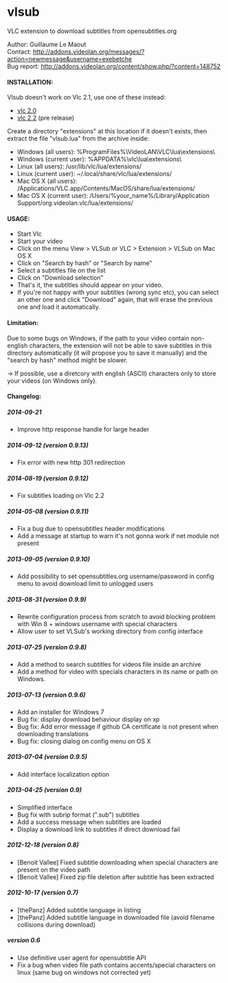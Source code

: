 vlsub
=====

VLC extension to download subtitles from opensubtitles.org


Author: Guillaume Le Maout  
Contact: http://addons.videolan.org/messages/?action=newmessage&username=exebetche  
Bug report: http://addons.videolan.org/content/show.php/?content=148752  

#### INSTALLATION:
Vlsub doesn't work on Vlc 2.1, use one of these instead:
* [vlc 2.0](http://download.videolan.org/pub/videolan/vlc/2.0.8/)
* [vlc 2.2](http://download.videolan.org/testing/vlc-2.2.0-pre3/) (pre release)

Create a directory "extensions" at this location if it doesn't exists, then extract the file "vlsub.lua" from the archive inside:
* Windows (all users): %ProgramFiles%\VideoLAN\VLC\lua\extensions\
* Windows (current user): %APPDATA%\vlc\lua\extensions\
* Linux (all users): /usr/lib/vlc/lua/extensions/
* Linux (current user): ~/.local/share/vlc/lua/extensions/
* Mac OS X (all users): /Applications/VLC.app/Contents/MacOS/share/lua/extensions/
* Mac OS X (current user): /Users/%your_name%/Library/Application Support/org.videolan.vlc/lua/extensions/


#### USAGE:
* Start Vlc
* Start your video
* Click on the menu View > VLSub or VLC > Extension > VLSub on Mac OS X
* Click on "Search by hash" or "Search by name"
* Select a subtitles file on the list
* Click on "Download selection"
* That's it, the subtitles should appear on your video. 
* If you're not happy with your subtitles (wrong sync etc), you can select an other one and click "Download" again, that will erase the previous one and load it automatically.

#### Limitation:

Due to some bugs on Windows, if the path to your video contain non-english characters, the extension will not be able to save subtitles in this directory automatically (it will propose you to save it manually) and the "search by hash" method might be slower.

-> If possible, use a diretcory with english (ASCII) characters only to store your videos (on Windows only).

#### Changelog:

##### 2014-09-21
- Improve http response handle for large header

##### 2014-09-12 (version 0.9.13)
- Fix error with new http 301 redirection

##### 2014-08-19 (version 0.9.12)
- Fix subtitles loading on Vlc 2.2

##### 2014-05-08 (version 0.9.11)
- Fix a bug due to opensubtitles header modifications
- Add a message at startup to warn it's not gonna work if net module not present 

##### 2013-09-05 (version 0.9.10)
- Add possibility to set opensubtitles.org username/password in config menu to avoid download limit to unlogged users

##### 2013-08-31 (version 0.9.9)
- Rewrite configuration process from scratch to avoid blocking problem with Win 8 + windows username with special characters
- Allow user to set VLSub's working directory from config interface 

##### 2013-07-25 (version 0.9.8)
- Add a method to search subtitles for videos file inside an archive 
- Add a method for video with specials characters in its name or path on Windows.

##### 2013-07-13 (version 0.9.6)
- Add an installer for Windows 7  
- Bug fix: display download behaviour display on xp  
- Bug fix: Add error message if github CA certificate is not present when downloading translations  
- Bug fix: closing dialog on config menu on OS X  

##### 2013-07-04 (version 0.9.5)
- Add interface localization option

##### 2013-04-25 (version 0.9)
- Simplified interface  
- Bug fix with subrip format (".sub") subtitles  
- Add a success message when subtitles are loaded  
- Display a download link to subtitles if direct download fail

##### 2012-12-18 (version 0.8)
- [Benoit Vallee] Fixed subtitle downloading when special characters are present on the video path  
- [Benoit Vallee] Fixed zip file deletion after subtitle has been extracted  

##### 2012-10-17 (version 0.7)
- [thePanz] Added subtitle language in listing  
- [thePanz] Added subtitle language in downloaded file (avoid filename collisions during download)  

##### version 0.6
- Use definitive user agent for opensubtitle API  
- Fix a bug when video file path contains accents/special characters on linux (same bug on windows not corrected yet)  
